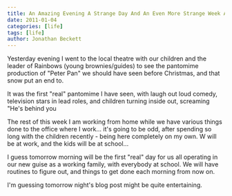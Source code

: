 ```yaml
---
title: An Amazing Evening A Strange Day And An Even More Strange Week Ahead
date: 2011-01-04
categories: [life]
tags: [life]
author: Jonathan Beckett
---
```


Yesterday evening I went to the local theatre with our children and the leader of Rainbows (young brownies/guides) to see the pantomime production of "Peter Pan" we should have seen before Christmas, and that snow put an end to.

It was the first "real" pantomime I have seen, with laugh out loud comedy, television stars in lead roles, and children turning inside out, screaming "He's behind you 

The rest of this week I am working from home while we have various things done to the office where I work... it's going to be odd, after spending so long with the children recently - being here completely on my own. W will be at work, and the kids will be at school...

I guess tomorrow morning will be the first "real" day for us all operating in our new guise as a working family, with everybody at school. We will have routines to figure out, and things to get done each morning from now on.

I'm guessing tomorrow night's blog post might be quite entertaining.